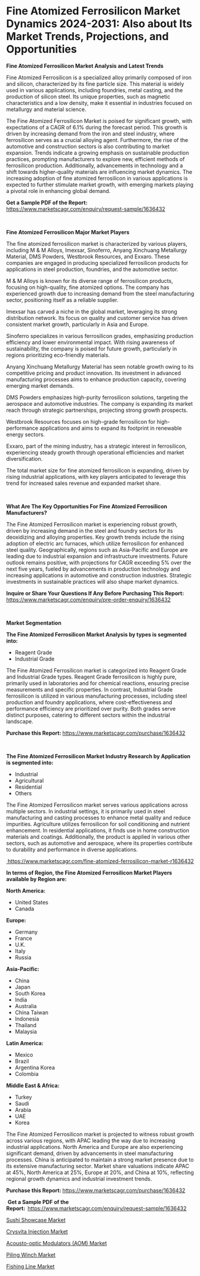 <p><h1>Fine Atomized Ferrosilicon Market Dynamics 2024-2031: Also about Its Market Trends, Projections, and Opportunities</h1></p><p><strong>Fine Atomized Ferrosilicon Market Analysis and Latest Trends</strong></p>
<p><p>Fine Atomized Ferrosilicon is a specialized alloy primarily composed of iron and silicon, characterized by its fine particle size. This material is widely used in various applications, including foundries, metal casting, and the production of silicon steel. Its unique properties, such as magnetic characteristics and a low density, make it essential in industries focused on metallurgy and material science.</p><p>The Fine Atomized Ferrosilicon Market is poised for significant growth, with expectations of a CAGR of 6.1% during the forecast period. This growth is driven by increasing demand from the iron and steel industry, where ferrosilicon serves as a crucial alloying agent. Furthermore, the rise of the automotive and construction sectors is also contributing to market expansion. Trends indicate a growing emphasis on sustainable production practices, prompting manufacturers to explore new, efficient methods of ferrosilicon production. Additionally, advancements in technology and a shift towards higher-quality materials are influencing market dynamics. The increasing adoption of fine atomized ferrosilicon in various applications is expected to further stimulate market growth, with emerging markets playing a pivotal role in enhancing global demand.</p></p>
<p><strong>Get a Sample PDF of the Report:&nbsp;</strong> <a href="https://www.marketscagr.com/enquiry/request-sample/1636432">https://www.marketscagr.com/enquiry/request-sample/1636432</a></p>
<p>&nbsp;</p>
<p><strong>Fine Atomized Ferrosilicon Major Market Players</strong></p>
<p><p>The fine atomized ferrosilicon market is characterized by various players, including M & M Alloys, Imexsar, Sinoferro, Anyang Xinchuang Metallurgy Material, DMS Powders, Westbrook Resources, and Exxaro. These companies are engaged in producing specialized ferrosilicon products for applications in steel production, foundries, and the automotive sector.</p><p>M & M Alloys is known for its diverse range of ferrosilicon products, focusing on high-quality, fine atomized options. The company has experienced growth due to increasing demand from the steel manufacturing sector, positioning itself as a reliable supplier.</p><p>Imexsar has carved a niche in the global market, leveraging its strong distribution network. Its focus on quality and customer service has driven consistent market growth, particularly in Asia and Europe.</p><p>Sinoferro specializes in various ferrosilicon grades, emphasizing production efficiency and lower environmental impact. With rising awareness of sustainability, the company is poised for future growth, particularly in regions prioritizing eco-friendly materials.</p><p>Anyang Xinchuang Metallurgy Material has seen notable growth owing to its competitive pricing and product innovation. Its investment in advanced manufacturing processes aims to enhance production capacity, covering emerging market demands.</p><p>DMS Powders emphasizes high-purity ferrosilicon solutions, targeting the aerospace and automotive industries. The company is expanding its market reach through strategic partnerships, projecting strong growth prospects.</p><p>Westbrook Resources focuses on high-grade ferrosilicon for high-performance applications and aims to expand its footprint in renewable energy sectors.</p><p>Exxaro, part of the mining industry, has a strategic interest in ferrosilicon, experiencing steady growth through operational efficiencies and market diversification.</p><p>The total market size for fine atomized ferrosilicon is expanding, driven by rising industrial applications, with key players anticipated to leverage this trend for increased sales revenue and expanded market share.</p></p>
<p>&nbsp;</p>
<p><strong>What Are The Key Opportunities For Fine Atomized Ferrosilicon Manufacturers?</strong></p>
<p><p>The Fine Atomized Ferrosilicon market is experiencing robust growth, driven by increasing demand in the steel and foundry sectors for its deoxidizing and alloying properties. Key growth trends include the rising adoption of electric arc furnaces, which utilize ferrosilicon for enhanced steel quality. Geographically, regions such as Asia-Pacific and Europe are leading due to industrial expansion and infrastructure investments. Future outlook remains positive, with projections for CAGR exceeding 5% over the next five years, fueled by advancements in production technology and increasing applications in automotive and construction industries. Strategic investments in sustainable practices will also shape market dynamics.</p></p>
<p><strong>Inquire or Share Your Questions If Any Before Purchasing This Report:</strong> <a href="https://www.marketscagr.com/enquiry/pre-order-enquiry/1636432">https://www.marketscagr.com/enquiry/pre-order-enquiry/1636432</a></p>
<p>&nbsp;</p>
<p><strong>Market Segmentation</strong></p>
<p><strong>The Fine Atomized Ferrosilicon Market Analysis by types is segmented into:</strong></p>
<p><ul><li>Reagent Grade</li><li>Industrial Grade</li></ul></p>
<p><p>The Fine Atomized Ferrosilicon market is categorized into Reagent Grade and Industrial Grade types. Reagent Grade ferrosilicon is highly pure, primarily used in laboratories and for chemical reactions, ensuring precise measurements and specific properties. In contrast, Industrial Grade ferrosilicon is utilized in various manufacturing processes, including steel production and foundry applications, where cost-effectiveness and performance efficiency are prioritized over purity. Both grades serve distinct purposes, catering to different sectors within the industrial landscape.</p></p>
<p><strong>Purchase this Report:&nbsp;</strong><a href="https://www.marketscagr.com/purchase/1636432">https://www.marketscagr.com/purchase/1636432</a></p>
<p>&nbsp;</p>
<p><strong>The Fine Atomized Ferrosilicon Market Industry Research by Application is segmented into:</strong></p>
<p><ul><li>Industrial</li><li>Agricultural</li><li>Residential</li><li>Others</li></ul></p>
<p><p>The Fine Atomized Ferrosilicon market serves various applications across multiple sectors. In industrial settings, it is primarily used in steel manufacturing and casting processes to enhance metal quality and reduce impurities. Agriculture utilizes ferrosilicon for soil conditioning and nutrient enhancement. In residential applications, it finds use in home construction materials and coatings. Additionally, the product is applied in various other sectors, such as automotive and aerospace, where its properties contribute to durability and performance in diverse applications.</p></p>
<p><a href="https://www.marketscagr.com/fine-atomized-ferrosilicon-market-r1636432">&nbsp;https://www.marketscagr.com/fine-atomized-ferrosilicon-market-r1636432</a></p>
<p><strong>In terms of Region, the Fine Atomized Ferrosilicon Market Players available by Region are:</strong></p>
<p>
    <p> <strong> North America: </strong>
        <ul>
            <li>United States</li>
            <li>Canada</li>
        </ul>
        </p> 
    <p> <strong> Europe: </strong>
        <ul>
            <li>Germany</li>
            <li>France</li>
            <li>U.K.</li>
            <li>Italy</li>
            <li>Russia</li>
        </ul>
        </p> 
    <p> <strong> Asia-Pacific: </strong>
        <ul>
            <li>China</li>
            <li>Japan</li>
            <li>South Korea</li>
            <li>India</li>
            <li>Australia</li>
            <li>China Taiwan</li>
            <li>Indonesia</li>
            <li>Thailand</li>
            <li>Malaysia</li>
        </ul>
        </p> 
    <p> <strong> Latin America: </strong>
        <ul>
            <li>Mexico</li>
            <li>Brazil</li>
            <li>Argentina Korea</li>
            <li>Colombia</li>
        </ul>
        </p> 
    <p> <strong> Middle East & Africa: </strong>
        <ul>
            <li>Turkey</li>
            <li>Saudi</li>
            <li>Arabia</li>
            <li>UAE</li>
            <li>Korea</li>
        </ul>
    </p>
    </p>
<p><p>The Fine Atomized Ferrosilicon market is projected to witness robust growth across various regions, with APAC leading the way due to increasing industrial applications. North America and Europe are also experiencing significant demand, driven by advancements in steel manufacturing processes. China is anticipated to maintain a strong market presence due to its extensive manufacturing sector. Market share valuations indicate APAC at 45%, North America at 25%, Europe at 20%, and China at 10%, reflecting regional growth dynamics and industrial investment trends.</p></p>
<p><strong>Purchase this Report: </strong><a href="https://www.marketscagr.com/purchase/1636432">https://www.marketscagr.com/purchase/1636432</a></p>
<p>&nbsp;<strong>Get a Sample PDF of the Report:&nbsp;&nbsp;</strong><a href="https://www.marketscagr.com/enquiry/request-sample/1636432">https://www.marketscagr.com/enquiry/request-sample/1636432</a></p>
<p><strong></strong></p>
<p><p><a href="https://issuu.com/reportprime-2/docs/sushi-showcase-market-size-2030.ppt_75cc1c6ca78cf6">Sushi Showcase Market</a></p><p><a href="https://www.linkedin.com/pulse/global-crysvita-injection-market-trends-analysis-future-growth-nypbc?trackingId=3%2ByAlanrT5qYHslEd76Gvg%3D%3D">Crysvita Injection Market</a></p><p><a href="https://medium.com/@ashikrahman665/acousto-optic-modulators-aom-market-size-share-competitive-landscape-and-trend-analysis-report-bd90ae44a097?postPublishedType=repub">Acousto-optic Modulators (AOM) Market</a></p><p><a href="https://www.linkedin.com/pulse/piling-winch-market-analysis-report-global-insights-region-q0wjf?trackingId=c6rfk6NzTkayPIE22Yh%2BQQ%3D%3D">Piling Winch Market</a></p><p><a href="https://issuu.com/reportprime-2/docs/fishing-line-market-size-2030.pptx_c269ff128edf30">Fishing Line Market</a></p></p>
